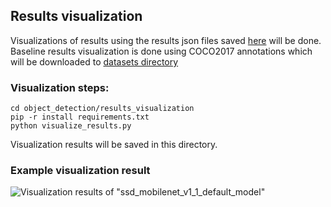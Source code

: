 ## Results visualization

Visualizations of results using the results json files saved [here](../results/coco2017_val) will be done. Baseline results visualization is done using COCO2017 annotations which will be downloaded to [datasets directory](../datasets)

### Visualization steps:

```
cd object_detection/results_visualization
pip -r install requirements.txt
python visualize_results.py
```

Visualization results will be saved in this directory.

### Example visualization result

![Visualization results of "ssd_mobilenet_v1_1_default_model"](https://github.com/accelr-net/tflite-perf-tests/blob/main/object_detection/results_visualization/ssd_mobilenet_v1_1_default_model%40visualization.png)
